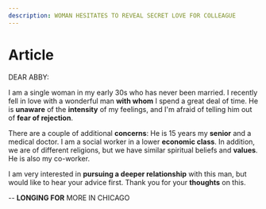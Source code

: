 ```yaml
---
description: WOMAN HESITATES TO REVEAL SECRET LOVE FOR COLLEAGUE
---
```


# Article

DEAR ABBY:

I am a single woman in my early 30s who has never been married. I recently fell in love with a wonderful man **with whom** I spend a great deal of time. He is **unaware** of the **intensity** of my feelings, and I'm afraid of telling him out of **fear of rejection**.

There are a couple of additional **concerns**: He is 15 years my **senior** and a medical doctor. I am a social worker in a lower **economic class**. In addition, we are of different religions, but we have similar spiritual beliefs and **values**. He is also my co-worker.

I am very interested in **pursuing a deeper relationship** with this man, but would like to hear your advice first. Thank you for your **thoughts** on this.

\-- **LONGING FOR** MORE IN CHICAGO
